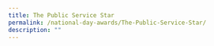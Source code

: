 ```yaml
---
title: The Public Service Star
permalink: /national-day-awards/The-Public-Service-Star/
description: ""
---
```

